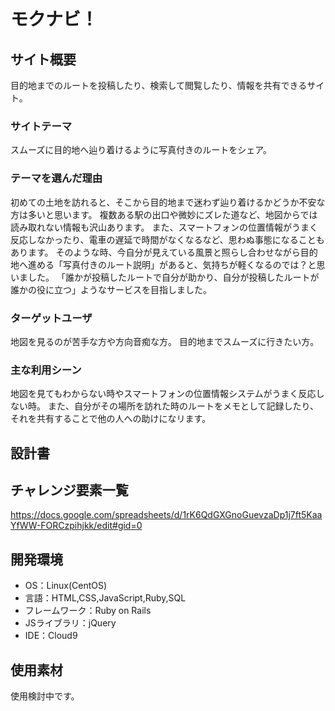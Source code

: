 # モクナビ！

## サイト概要
目的地までのルートを投稿したり、検索して閲覧したり、情報を共有できるサイト。

### サイトテーマ
スムーズに目的地へ辿り着けるように写真付きのルートをシェア。

### テーマを選んだ理由
初めての土地を訪れると、そこから目的地まで迷わず辿り着けるかどうか不安な方は多いと思います。
複数ある駅の出口や微妙にズレた道など、地図からでは読み取れない情報も沢山あります。
また、スマートフォンの位置情報がうまく反応しなかったり、電車の遅延で時間がなくなるなど、思わぬ事態になることもあります。
そのような時、今自分が見えている風景と照らし合わせながら目的地へ進める「写真付きのルート説明」があると、気持ちが軽くなるのでは？と思いました。
「誰かが投稿したルートで自分が助かり、自分が投稿したルートが誰かの役に立つ」ようなサービスを目指しました。


### ターゲットユーザ
地図を見るのが苦手な方や方向音痴な方。
目的地までスムーズに行きたい方。

### 主な利用シーン
地図を見てもわからない時やスマートフォンの位置情報システムがうまく反応しない時。
また、自分がその場所を訪れた時のルートをメモとして記録したり、それを共有することで他の人への助けになリます。

## 設計書


## チャレンジ要素一覧
<https://docs.google.com/spreadsheets/d/1rK6QdGXGnoGuevzaDp1j7ft5KaaYfWW-FORCzpihjkk/edit#gid=0>

## 開発環境
- OS：Linux(CentOS)
- 言語：HTML,CSS,JavaScript,Ruby,SQL
- フレームワーク：Ruby on Rails
- JSライブラリ：jQuery
- IDE：Cloud9

## 使用素材
使用検討中です。